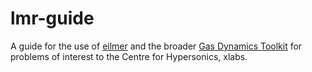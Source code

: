 # lmr-guide
A guide for the use of [eilmer](https://gdtk.uqcloud.net/docs/eilmer/about/) and the broader [Gas Dynamics Toolkit](https://gdtk.uqcloud.net) for problems of interest to the Centre for Hypersonics, xlabs.
